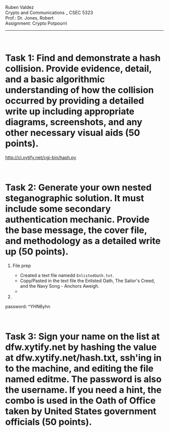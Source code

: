 Ruben Valdez <br>
Crypto and Communications _ CSEC 5323 <br>
Prof.: Dr. Jones, Robert <br>
Assignment: Crypto Potpourri <br>

---

 <br>

# Task 1:   Find and demonstrate a hash collision. Provide evidence, detail, and a basic algorithmic understanding of how the collision occurred by providing a detailed write up including appropriate diagrams, screenshots, and any other necessary visual aids (50 points).


http://cl.xytify.net/cgi-bin/hash.py







<br>

# Task 2:   Generate your own nested steganographic solution. It must include some secondary authentication mechanic. Provide the base message, the cover file, and methodology as a detailed write up (50 points).

1. File prep

    - Created a text file namedd `EnlistedOath.txt`.
    - Copy/Pasted in the text file the Enlisted Oath, The Sailor's Creed, and the Navy Song - Anchors Aweigh.
    - 

2. 




password:  ^YHN6yhn


<br>

# Task 3:  Sign your name on the list at dfw.xytify.net by hashing the value at dfw.xytify.net/hash.txt, ssh'ing in to the machine, and editing the file named editme. The password is also the username. If you need a hint, the combo is used in the Oath of Office taken by United States government officials (50 points).


